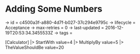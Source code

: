 # Adding Some Numbers

-> id = c4500a3f-a880-4d7f-b027-37c294e9795c
-> lifecycle = Acceptance
-> max-retries = 0
-> last-updated = 2016-12-19T20:53:34.3455533Z
-> tags = 

[Calculator]
|> StartWith value=4
|> MultiplyBy value=5
|> TheValueShouldBe value=20
~~~
